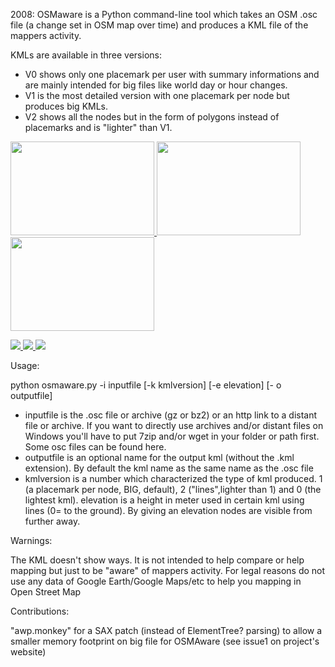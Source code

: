 2008: OSMaware is a Python command-line tool  which takes an OSM .osc file (a change set in OSM map over time) and produces a KML file of the mappers activity.

KMLs are available in three versions: 
* V0 shows only one placemark per user with summary informations and are mainly intended for big files like world day or hour changes.
* V1 is the most detailed version with one placemark per node but produces big KMLs.
* V2 shows all the nodes but in the form of polygons instead of placemarks and is "lighter" than V1.

<a href="http://farm3.static.flickr.com/2291/2486256508_c2ca194763_m.jpg"><img  src="http://farm3.static.flickr.com/2291/2486256508_c2ca194763_m.jpg" width="230" height="150">  </a>
<a href="http://farm3.static.flickr.com/2253/2460169592_b9532d4cc8_m.jpg"><img src="http://farm3.static.flickr.com/2253/2460169592_b9532d4cc8_m.jpg" width="230" height="150">  </a>
<a href="http://farm4.static.flickr.com/3288/2493493984_77cd3ba75b_m.jpg"><img src="http://farm4.static.flickr.com/3288/2493493984_77cd3ba75b_m.jpg" width="230" height="150">  </a>

<a href="http://farm4.static.flickr.com/3082/2475990682_6f3398ff9e_m.jpg" width="210" ><img src="http://farm4.static.flickr.com/3082/2475990682_6f3398ff9e_m.jpg">  </a> <a href="http://farm3.static.flickr.com/2162/2475990354_73d978eeb9_m.jpg" width="210"><img src="http://farm3.static.flickr.com/2162/2475990354_73d978eeb9_m.jpg">  </a><a href="http://farm4.static.flickr.com/3074/2509007109_de174267ca_m.jpg" width="210"><img src="http://farm4.static.flickr.com/3074/2509007109_de174267ca_m.jpg">  </a>

Usage:

python osmaware.py -i inputfile [-k kmlversion] [-e elevation] [- o outputfile]

* inputfile is the .osc file or archive (gz or bz2) or an http link to a distant file or archive. If you want to directly use archives and/or distant files on Windows you'll have to put 7zip and/or wget in your folder or path first. Some osc files can be found here.
* outputfile is an optional name for the output kml (without the .kml extension). By default the kml name as the same name as the .osc file
* kmlversion is a number which characterized the type of kml produced. 1 (a placemark per node, BIG, default), 2 ("lines",lighter than 1) and 0 (the lightest kml).
elevation is a height in meter used in certain kml using lines (0= to the ground). By giving an elevation nodes are visible from further away.

Warnings:

The KML doesn't show ways. It is not intended to help compare or help mapping but just to be "aware" of mappers activity. For legal reasons do not use any data of Google Earth/Google Maps/etc to help you mapping in Open Street Map

Contributions:

"awp.monkey" for a SAX patch (instead of ElementTree? parsing) to allow a smaller memory footprint on big file for OSMAware (see  issue1  on project's website)







